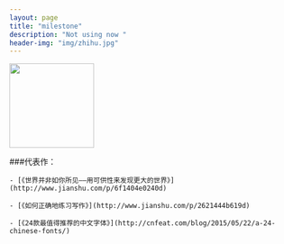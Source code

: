 ```yaml
---
layout: page
title: "milestone"
description: "Not using now "
header-img: "img/zhihu.jpg"
---
```



<img width="150" height="150" src="https://raw.githubusercontent.com/tumaolin94/tumaolin94.github.io/master/img/tu2.jpg"/>



###代表作：

```
- [《世界并非如你所见——用可供性来发现更大的世界》](http://www.jianshu.com/p/6f1404e0240d)

- [《如何正确地练习写作》](http://www.jianshu.com/p/2621444b619d)

- [《24款最值得推荐的中文字体》](http://cnfeat.com/blog/2015/05/22/a-24-chinese-fonts/)
```





